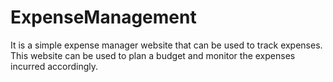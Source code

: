 # ExpenseManagement
It is a simple expense manager website that can be used to track expenses. This website can be used to plan a budget and monitor the expenses incurred accordingly.
